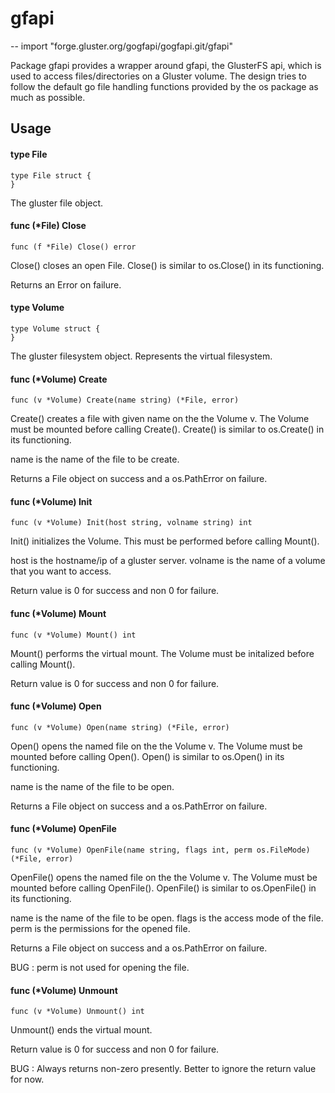 # gfapi
--
    import "forge.gluster.org/gogfapi/gogfapi.git/gfapi"

Package gfapi provides a wrapper around gfapi, the GlusterFS api, which is used to access files/directories on a Gluster volume.
The design tries to follow the default go file handling functions provided by the os package as much as possible.

## Usage

#### type File

    type File struct {
    }


The gluster file object.

#### func (*File) Close

    func (f *File) Close() error

Close() closes an open File. Close() is similar to os.Close() in its
functioning.

Returns an Error on failure.

#### type Volume

    type Volume struct {
    }


The gluster filesystem object. Represents the virtual filesystem.

#### func (*Volume) Create

    func (v *Volume) Create(name string) (*File, error)

Create() creates a file with given name on the the Volume v. The Volume must be
mounted before calling Create(). Create() is similar to os.Create() in its
functioning.

name is the name of the file to be create.

Returns a File object on success and a os.PathError on failure.

#### func (*Volume) Init

    func (v *Volume) Init(host string, volname string) int

Init() initializes the Volume. This must be performed before calling Mount().

host is the hostname/ip of a gluster server. volname is the name of a volume
that you want to access.

Return value is 0 for success and non 0 for failure.

#### func (*Volume) Mount

    func (v *Volume) Mount() int

Mount() performs the virtual mount. The Volume must be initalized before calling
Mount().

Return value is 0 for success and non 0 for failure.

#### func (*Volume) Open

    func (v *Volume) Open(name string) (*File, error)

Open() opens the named file on the the Volume v. The Volume must be mounted
before calling Open(). Open() is similar to os.Open() in its functioning.

name is the name of the file to be open.

Returns a File object on success and a os.PathError on failure.

#### func (*Volume) OpenFile

    func (v *Volume) OpenFile(name string, flags int, perm os.FileMode) (*File, error)

OpenFile() opens the named file on the the Volume v. The Volume must be mounted
before calling OpenFile(). OpenFile() is similar to os.OpenFile() in its
functioning.

name is the name of the file to be open. flags is the access mode of the file.
perm is the permissions for the opened file.

Returns a File object on success and a os.PathError on failure.

BUG : perm is not used for opening the file.

#### func (*Volume) Unmount

    func (v *Volume) Unmount() int

Unmount() ends the virtual mount.

Return value is 0 for success and non 0 for failure.

BUG : Always returns non-zero presently. Better to ignore the return value for
now.
